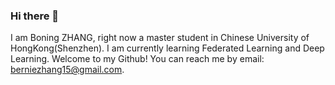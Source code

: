 ### Hi there 👋

<!--
**BernieZhang15/BernieZhang15** is a ✨ _special_ ✨ repository because its `README.md` (this file) appears on your GitHub profile.

Here are some ideas to get you started:

- 🔭 I’m currently working on ...
- 🌱 I’m currently learning ...
- 👯 I’m looking to collaborate on ...
- 🤔 I’m looking for help with ...
- 💬 Ask me about ...
- 📫 How to reach me: ...
- 😄 Pronouns: ...
- ⚡ Fun fact: ...
-->

  I am Boning ZHANG, right now a master student in Chinese University of HongKong(Shenzhen). I am currently learning Federated Learning and Deep Learning. Welcome to my Github!
  You can reach me by email: berniezhang15@gmail.com.
